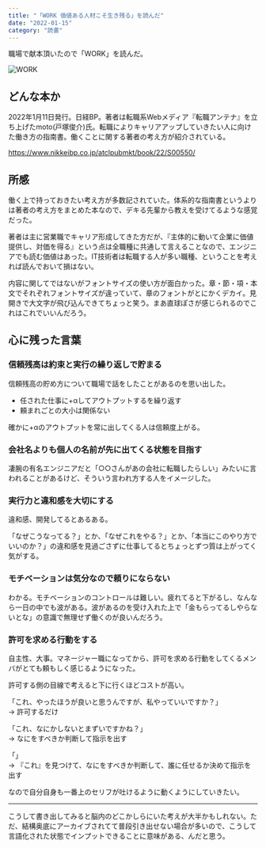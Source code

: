 ```yaml
---
title: "「WORK 価値ある人材こそ生き残る」を読んだ"
date: "2022-01-15"
category: "読書"
---
```


職場で献本頂いたので「WORK」を読んだ。

![WORK](/images/23_fig1.jpg)

## どんな本か
2022年1月11日発行。日経BP。著者は転職系Webメディア『転職アンテナ』を立ち上げたmoto(戸塚俊介)氏。転職によりキャリアアップしていきたい人に向けた働き方の指南書。働くことに関する著者の考え方が紹介されている。

https://www.nikkeibp.co.jp/atclpubmkt/book/22/S00550/

## 所感
働く上で持っておきたい考え方が多数記されていた。体系的な指南書というよりは著者の考え方をまとめた本なので、デキる先輩から教えを受けてるような感覚だった。

著者は主に営業職でキャリア形成してきた方だが、『主体的に動いて企業に価値提供し、対価を得る』という点は全職種に共通して言えることなので、エンジニアでも読む価値はあった。IT技術者は転職する人が多い職種、ということを考えれば読んでおいて損はない。

内容に関してではないがフォントサイズの使い方が面白かった。章・節・項・本文でそれぞれフォントサイズが違っていて、章のフォントがとにかくデカイ。見開きで大文字が飛び込んできてちょっと笑う。まあ直球ぽさが感じられるのでこれはこれでいいんだろう。

## 心に残った言葉
### 信頼残高は約束と実行の繰り返しで貯まる
信頼残高の貯め方について職場で話をしたことがあるのを思い出した。

- 任された仕事に+αしてアウトプットするを繰り返す
- 頼まれごとの大小は関係ない

確かに+αのアウトプットを常に出してくる人は信頼度上がる。

### 会社名よりも個人の名前が先に出てくる状態を目指す
凄腕の有名エンジニアだと「○○さんがあの会社に転職したらしい」みたいに言われることがあるけど、そういう言われ方する人をイメージした。

### 実行力と違和感を大切にする
違和感、開発してるとあるある。

「なぜこうなってる？」とか、「なぜこれをやる？」とか、「本当にこのやり方でいいのか？」の違和感を見過ごさずに仕事してるとちょっとずつ質は上がってく気がする。

### モチベーションは気分なので頼りにならない
わかる。モチベーションのコントロールは難しい。疲れてると下がるし、なんなら一日の中でも波がある。波があるのを受け入れた上で「金もらってるしやらないとな」の意識で無理せず働くのが良いんだろう。

### 許可を求める行動をする
自主性、大事。マネージャー職になってから、許可を求める行動をしてくるメンバがとても頼もしく感じるようになった。

許可する側の目線で考えると下に行くほどコストが高い。

「これ、やったほうが良いと思うんですが、私やっていいですか？」  
→ 許可するだけ

「これ、なにかしないとまずいですかね？」  
→ なにをすべきか判断して指示を出す

「」  
→ 『これ』を見つけて、なにをすべきか判断して、誰に任せるか決めて指示を出す

なので自分自身も一番上のセリフが吐けるように動くようにしていきたい。

---
こうして書き出してみると脳内のどこかしらにいた考えが大半かもしれない。ただ、結構奥底にアーカイブされてて普段引き出せない場合が多いので、こうして言語化された状態でインプットできることに意味がある、んだと思う。
